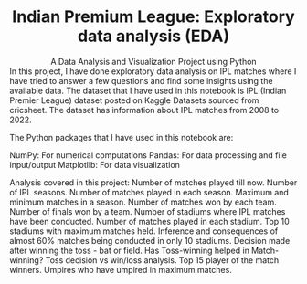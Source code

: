 <div align='center'>
<h1>Indian Premium League: Exploratory data analysis (EDA)</h1>
A Data Analysis and Visualization Project using Python
</div>
In this project, I have done exploratory data analysis on IPL matches where I have tried to answer a few questions and find some insights using the available data. The dataset that I have used in this notebook is IPL (Indian Premier League) dataset posted on Kaggle Datasets sourced from cricsheet. The dataset has information about IPL matches from 2008 to 2022.

The Python packages that I have used in this notebook are:

NumPy: For numerical computations
Pandas: For data processing and file input/output
Matplotlib: For data visualization

Analysis covered in this project:
Number of matches played till now.
Number of IPL seasons.
Number of matches played in each season.
Maximum and minimum matches in a season.
Number of matches won by each team.
Number of finals won by a team.
Number of stadiums where IPL matches have been conducted.
Number of matches played in each stadium.
Top 10 stadiums with maximum matches held.
Inference and consequences of almost 60% matches being conducted in only 10 stadiums.
Decision made after winning the toss - bat or field.
Has Toss-winning helped in Match-winning?
Toss decision vs win/loss analysis.
Top 15 player of the match winners.
Umpires who have umpired in maximum matches.
